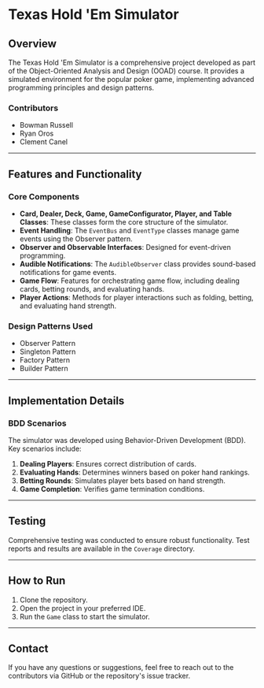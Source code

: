 # Texas Hold 'Em Simulator

## Overview

The Texas Hold 'Em Simulator is a comprehensive project developed as part of the Object-Oriented Analysis and Design (OOAD) course. It provides a simulated environment for the popular poker game, implementing advanced programming principles and design patterns.

### Contributors
- Bowman Russell
- Ryan Oros
- Clement Canel

---

## Features and Functionality

### Core Components
- **Card, Dealer, Deck, Game, GameConfigurator, Player, and Table Classes**: These classes form the core structure of the simulator.
- **Event Handling**: The `EventBus` and `EventType` classes manage game events using the Observer pattern.
- **Observer and Observable Interfaces**: Designed for event-driven programming.
- **Audible Notifications**: The `AudibleObserver` class provides sound-based notifications for game events.
- **Game Flow**: Features for orchestrating game flow, including dealing cards, betting rounds, and evaluating hands.
- **Player Actions**: Methods for player interactions such as folding, betting, and evaluating hand strength.

### Design Patterns Used
- Observer Pattern
- Singleton Pattern
- Factory Pattern
- Builder Pattern

---

## Implementation Details

### BDD Scenarios
The simulator was developed using Behavior-Driven Development (BDD). Key scenarios include:
1. **Dealing Players**: Ensures correct distribution of cards.
2. **Evaluating Hands**: Determines winners based on poker hand rankings.
3. **Betting Rounds**: Simulates player bets based on hand strength.
4. **Game Completion**: Verifies game termination conditions.

---

## Testing
Comprehensive testing was conducted to ensure robust functionality. Test reports and results are available in the `Coverage` directory.

---

## How to Run
1. Clone the repository.
2. Open the project in your preferred IDE.
3. Run the `Game` class to start the simulator.

---

## Contact
If you have any questions or suggestions, feel free to reach out to the contributors via GitHub or the repository's issue tracker.
